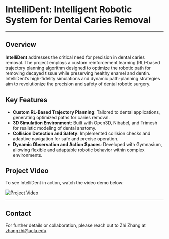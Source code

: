 # IntelliDent: Intelligent Robotic System for Dental Caries Removal 
---

## Overview

**IntelliDent** addresses the critical need for precision in dental caries removal. The project employs a custom reinforcement learning (RL)-based trajectory planning algorithm designed to optimize the robotic path for removing decayed tissue while preserving healthy enamel and dentin. IntelliDent’s high-fidelity simulations and dynamic path-planning strategies aim to revolutionize the precision and safety of dental robotic surgery.

## Key Features

- **Custom RL-Based Trajectory Planning**: Tailored to dental applications, generating optimized paths for caries removal.
- **3D Simulation Environment**: Built with Open3D, Nibabel, and Trimesh for realistic modeling of dental anatomy.
- **Collision Detection and Safety**: Implemented collision checks and adaptive navigation for safe and precise operation.
- **Dynamic Observation and Action Spaces**: Developed with Gymnasium, allowing flexible and adaptable robotic behavior within complex environments.

## Project Video

To see IntelliDent in action, watch the video demo below:

[![Project Video](https://img.youtube.com/vi/SOT-ipgG2Og/0.jpg)](https://www.youtube.com/watch?v=SOT-ipgG2Og)


---

## Contact

For further details or collaboration, please reach out to Zhi Zhang at [zhangzhi@ucla.edu](mailto:zhangzhi@ucla.edu).
